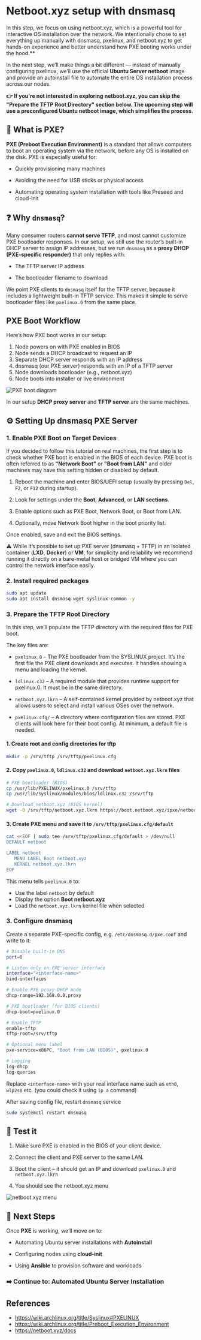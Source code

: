 # Netboot.xyz setup with dnsmasq

In this step, we focus on using netboot.xyz, which is a powerful tool for interactive OS installation over the network.
We intentionally chose to set everything up manually with dnsmasq, pxelinux, and netboot.xyz to get hands-on experience and better understand how PXE booting works under the hood.**

In the next step, we’ll make things a bit different — instead of manually configuring pxelinux, we’ll use the official **Ubuntu Server netboot** image and provide an autoinstall file to automate the entire OS installation process across our nodes.

**👉 If you're not interested in exploring netboot.xyz, you can skip the "Prepare the TFTP Root Directory" section below. The upcoming step will use a preconfigured Ubuntu netboot image, which simplifies the process.**

## 🧠 What is PXE?

**PXE (Preboot Execution Environment)** is a standard that allows computers to boot an operating system via the network, before any OS is installed on the disk. PXE is especially useful for:

- Quickly provisioning many machines

- Avoiding the need for USB sticks or physical access

- Automating operating system installation with tools like Preseed and cloud-init

## ❓ Why `dnsmasq`?

Many consumer routers **cannot serve TFTP**, and most cannot customize PXE bootloader responses. In our setup, we still use the router’s built-in DHCP server to assign IP addresses, but we run `dnsmasq` as a **proxy DHCP (PXE-specific responder)** that only replies with:

- The TFTP server IP address

- The bootloader filename to download

We point PXE clients to `dnsmasq` itself for the TFTP server, because it includes a lightweight built-in TFTP service. This makes it simple to serve bootloader files like `pxelinux.0` from the same place.

## PXE Boot Workflow

Here’s how PXE boot works in our setup:

1. Node powers on with PXE enabled in BIOS
2. Node sends a DHCP broadcast to request an IP
3. Separate DHCP server responds with an IP address
4. dnsmasq (our PXE server) responds with an IP of a TFTP server
5. Node downloads bootloader (e.g., netboot.xyz)
6. Node boots into installer or live environment

![PXE boot diagram](../assets/2025-03-26-171147_hyprshot.png)

In our setup **DHCP proxy server** and **TFTP server** are the same machines.

## ⚙️ Setting Up dnsmasq PXE Server

### 1. Enable PXE Boot on Target Devices

If you decided to follow this tutorial on real machines, the first step is to check whether PXE boot is enabled in the BIOS of each device. PXE boot is often referred to as **"Network Boot"** or **"Boot from LAN"** and older machines may have this setting hidden or disabled by default.

1. Reboot the machine and enter BIOS/UEFI setup (usually by pressing `Del`, `F2`, or `F12` during startup).

2. Look for settings under the **Boot**, **Advanced**, or **LAN sections**.

3. Enable options such as PXE Boot, Network Boot, or Boot from LAN.

4. Optionally, move Network Boot higher in the boot priority list.

Once enabled, save and exit the BIOS settings.

⚠️ While it’s possible to set up PXE server (dnsmasq + TFTP) in an isolated container (**LXD**, **Docker**) or **VM**, for simplicity and reliability we recommend running it directly on a bare-metal host or bridged VM where you can control the network interface easily.

### 2. Install required packages

``` bash
sudo apt update
sudo apt install dnsmasq wget syslinux-common -y
```

### 3. Prepare the TFTP Root Directory

In this step, we’ll populate the TFTP directory with the required files for PXE boot.

The key files are:

- `pxelinux.0` – The PXE bootloader from the SYSLINUX project. It’s the first file the PXE client downloads and executes. It handles showing a menu and loading the kernel.

 - `ldlinux.c32` – A required module that provides runtime support for pxelinux.0. It must be in the same directory.

- `netboot.xyz.lkrn` – A self-contained kernel provided by netboot.xyz that allows users to select and install various OSes over the network.

- `pxelinux.cfg/` – A directory where configuration files are stored. PXE clients will look here for their boot config. At minimum, a default file is needed.

#### 1. Create root and config directories for tftp

``` bash
mkdir -p /srv/tftp /srv/tftp/pxelinux.cfg
```

#### 2. Copy `pxelinux.0`, `ldlinux.c32` and download `netboot.xyz.lkrn` files

``` bash
# PXE bootloader (BIOS)
cp /usr/lib/PXELINUX/pxelinux.0 /srv/tftp
cp /usr/lib/syslinux/modules/bios/ldlinux.c32 /srv/tftp

# Download netboot.xyz (BIOS kernel)
wget -O /srv/tftp/netboot.xyz.lkrn https://boot.netboot.xyz/ipxe/netboot.xyz.lkrn
```

#### 3. Create PXE menu and save it to `/srv/tftp/pxelinux.cfg/default`

``` bash
cat <<EOF | sudo tee /srv/tftp/pxelinux.cfg/default > /dev/null
DEFAULT netboot

LABEL netboot
   MENU LABEL Boot netboot.xyz
   KERNEL netboot.xyz.lkrn
EOF
```

This menu tells `pxelinux.0` to:

- Use the label `netboot` by default
- Display the option **Boot netboot.xyz**
- Load the `netboot.xyz.lkrn` kernel file when selected

### 3. Configure dnsmasq

Create a separate PXE-specific config, e.g. `/etc/dnsmasq.d/pxe.conf` and write to it:

``` bash
# Disable built-in DNS
port=0

# Listen only on PXE server interface
interface="<interface-name>"
bind-interfaces

# Enable PXE proxy-DHCP mode
dhcp-range=192.168.0.0,proxy

# PXE bootloader (for BIOS clients)
dhcp-boot=pxelinux.0

# Enable TFTP
enable-tftp
tftp-root=/srv/tftp

# Optional menu label
pxe-service=x86PC, "Boot from LAN (BIOS)", pxelinux.0

# Logging
log-dhcp
log-queries
```

Replace `<interface-name>` with your real interface name such as `eth0`, `wlp2s0` etc. (you could check it using `ip a` command)

After saving config file, restart `dnsmasq` service

``` bash
sudo systemctl restart dnsmasq
```

## 🧪 Test it

1. Make sure PXE is enabled in the BIOS of your client device.

2. Connect the client and PXE server to the same LAN.

3. Boot the client – it should get an IP and download `pxelinux.0` and `netboot.xyz.lkrn`

4. You should see the netboot.xyz menu

![netboot.xyz menu](../assets/Live-CDs.png)

## 🔁 Next Steps

Once **PXE** is working, we’ll move on to:

- Automating Ubuntu server installations with **Autoinstall**

- Configuring nodes using **cloud-init**

- Using **Ansible** to provision software and workloads

### ➡️ Continue to: Automated Ubuntu Server Installation

## References

- <https://wiki.archlinux.org/title/Syslinux#PXELINUX>
- <https://wiki.archlinux.org/title/Preboot_Execution_Environment>
- <https://netboot.xyz/docs>
